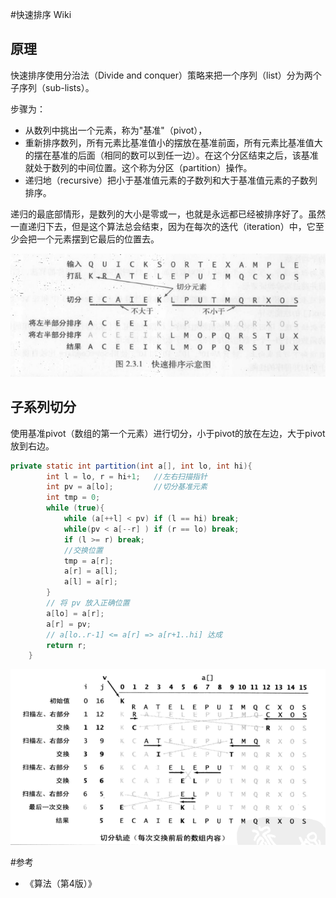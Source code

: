 #快速排序 Wiki
## 原理
快速排序使用分治法（Divide and conquer）策略来把一个序列（list）分为两个子序列（sub-lists）。

步骤为：
- 从数列中挑出一个元素，称为"基准"（pivot），
- 重新排序数列，所有元素比基准值小的摆放在基准前面，所有元素比基准值大的摆在基准的后面（相同的数可以到任一边）。在这个分区结束之后，该基准就处于数列的中间位置。这个称为分区（partition）操作。
- 递归地（recursive）把小于基准值元素的子数列和大于基准值元素的子数列排序。

递归的最底部情形，是数列的大小是零或一，也就是永远都已经被排序好了。虽然一直递归下去，但是这个算法总会结束，因为在每次的迭代（iteration）中，它至少会把一个元素摆到它最后的位置去。

![快速排序算法示意图](/images/quick_sort.png)

## 子系列切分
使用基准pivot（数组的第一个元素）进行切分，小于pivot的放在左边，大于pivot放到右边。
```java
private static int partition(int a[], int lo, int hi){
        int l = lo, r = hi+1;   //左右扫描指针
        int pv = a[lo];         //切分基准元素
        int tmp = 0;
        while (true){
            while (a[++l] < pv) if (l == hi) break;
            while(pv < a[--r] ) if (r == lo) break;
            if (l >= r) break;
            //交换位置
            tmp = a[r];
            a[r] = a[l];
            a[l] = a[r];
        }
        // 将 pv 放入正确位置
        a[lo] = a[r];
        a[r] = pv;
        // a[lo..r-1] <= a[r] => a[r+1..hi] 达成
        return r;
    }
```
![切分规矩图](/images/quich_sort_1.png)


#参考
- 《算法（第4版）》